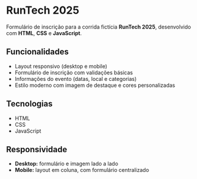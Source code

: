 # RunTech 2025 

Formulário de inscrição para a corrida fictícia **RunTech 2025**, desenvolvido com **HTML**, **CSS** e **JavaScript**.

## Funcionalidades

- Layout responsivo (desktop e mobile)  
- Formulário de inscrição com validações básicas  
- Informações do evento (datas, local e categorias)  
- Estilo moderno com imagem de destaque e cores personalizadas  

## Tecnologias

- HTML 
- CSS
- JavaScript   

## Responsividade

- **Desktop:** formulário e imagem lado a lado  
- **Mobile:** layout em coluna, com formulário centralizado
